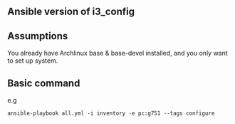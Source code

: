 ## Ansible version of i3\_config

## Assumptions

You already have Archlinux base & base-devel installed, and you only want to set up system.

## Basic command
e.g
```
ansible-playbook all.yml -i inventory -e pc:g751 --tags configure
```
